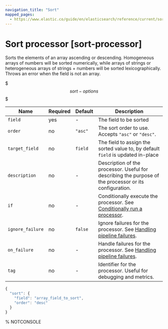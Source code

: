 ```yaml
---
navigation_title: "Sort"
mapped_pages:
  - https://www.elastic.co/guide/en/elasticsearch/reference/current/sort-processor.html
---
```


# Sort processor [sort-processor]


Sorts the elements of an array ascending or descending. Homogeneous arrays of numbers will be sorted numerically, while arrays of strings or heterogeneous arrays of strings + numbers will be sorted lexicographically. Throws an error when the field is not an array.

$$$sort-options$$$

| Name | Required | Default | Description |
| --- | --- | --- | --- |
| `field` | yes | - | The field to be sorted |
| `order` | no | `"asc"` | The sort order to use. Accepts `"asc"` or `"desc"`. |
| `target_field` | no | `field` | The field to assign the sorted value to, by default `field` is updated in-place |
| `description` | no | - | Description of the processor. Useful for describing the purpose of the processor or its configuration. |
| `if` | no | - | Conditionally execute the processor. See [Conditionally run a processor](docs-content://manage-data/ingest/transform-enrich/ingest-pipelines.md#conditionally-run-processor). |
| `ignore_failure` | no | `false` | Ignore failures for the processor. See [Handling pipeline failures](docs-content://manage-data/ingest/transform-enrich/ingest-pipelines.md#handling-pipeline-failures). |
| `on_failure` | no | - | Handle failures for the processor. See [Handling pipeline failures](docs-content://manage-data/ingest/transform-enrich/ingest-pipelines.md#handling-pipeline-failures). |
| `tag` | no | - | Identifier for the processor. Useful for debugging and metrics. |

```js
{
  "sort": {
    "field": "array_field_to_sort",
    "order": "desc"
  }
}
```

%  NOTCONSOLE

